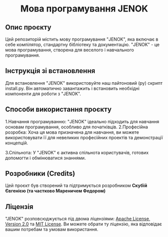 <h1 align="center">Мова програмування JENOK</h1>
<h2>Опис проєкту</h2>
Цей репозиторій містить мову програмування "JENOK", 
яка включає в себе компілятор, стандартну бібліотеку та документацію. 
"JENOK" - це мова програмування, створена для веселого і навчального програмування.
<h2>Інструкція зі встановлення</h2>
Для встановлення "JENOK" використовуйте наш пайтоновий (py) скрипт install.py. 
Він автоматично завантажить і встановить необхідні компоненти для роботи з "JENOK".
<h2>Способи використання проєкту</h2>
1.Навчання програмуванню: "JENOK" ідеально підходить для навчання основам програмування, особливо для початківців.
2.Професійна розробка: Хоча ця мова призначена для навчання, ви можете використовувати її для невеликих професійних проектів та демонстрації концепцій.

3.Спільнота: У "JENOK" є активна спільнота користувачів, готових допомогти і обмінюватися знаннями.
<h2>Розробники (Credits)</h2>
Цей проєкт був створений та підтримується розробником <b>Скубій Євгенією (та частково Мареничем Федором)</b>
<h2>Ліцензія</h2>
"JENOK" розповсюджується під двома ліцензіями: <a href="https://www.apache.org/licenses/LICENSE-2.0">Apache License, Version 2.0</a> та <a href="https://opensource.org/license/mit/">MIT License</a>. Ви можете обрати ту ліцензію, яка відповідає вашим потребам та умовам використання.

